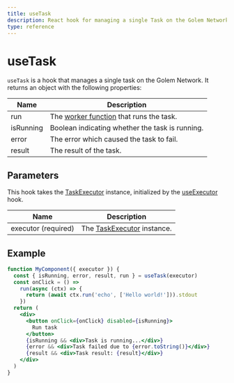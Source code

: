 ```yaml
---
title: useTask
description: React hook for managing a single Task on the Golem Network
type: reference
---
```


# useTask

`useTask` is a hook that manages a single task on the Golem Network. It returns an object with the following properties:

| Name      | Description                                                                                  |
|-----------|----------------------------------------------------------------------------------------------|
| run       | The [worker function](/docs/golem-js/reference/modules/task_work#worker) that runs the task. |
| isRunning | Boolean indicating whether the task is running.                                              |
| error     | The error which caused the task to fail.                                                     |
| result    | The result of the task.                                                                      |

## Parameters

This hook takes the [TaskExecutor](/docs/golem-js/reference/classes/executor_executor.TaskExecutor) instance, initialized by the [useExecutor](/docs/creators/javascript/react/use-executor) hook.

| Name                | Description                                                                                   |
| ------------------- | --------------------------------------------------------------------------------------------- |
| executor (required) | The [TaskExecutor](/docs/golem-js/reference/classes/executor_executor.TaskExecutor) instance. |

## Example

```jsx
function MyComponent({ executor }) {
  const { isRunning, error, result, run } = useTask(executor)
  const onClick = () =>
    run(async (ctx) => {
      return (await ctx.run('echo', ['Hello world!'])).stdout
    })
  return (
    <div>
      <button onClick={onClick} disabled={isRunning}>
        Run task
      </button>
      {isRunning && <div>Task is running...</div>}
      {error && <div>Task failed due to {error.toString()}</div>}
      {result && <div>Task result: {result}</div>}
    </div>
  )
}
```
